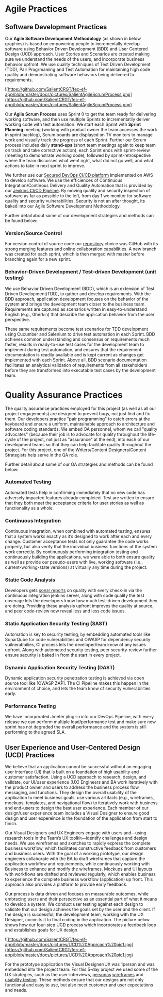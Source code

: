 Agile Practices
===============

## Software Development Practices

Our **Agile Software Development Methodology** (as shown in below graphics) is based on empowering  people to incrementally develop software using Behavior Driven Development (BDD) and User Centered Design (UCD) approach. User Stories and Scenarios are created making sure we understand the needs of the users, and incorporate business behavior upfront.  We use quality techniques of Test Driven Development (TDD), Pair Progrmaming and Test Automation for maintaining high code quality and demonstrating software behaviors being delivered to requirements.

![https://github.com/SalientCRGT/fec-ef-app/blob/master/docs/pictures/SalientAgileScrumProcess.png](https://github.com/SalientCRGT/fec-ef-app/blob/master/docs/pictures/SalientAgileScrumProcess.png)

Our **Agile Scrum Process** uses Sprint 0 to get the team ready for delivering working software, and then use multiple Sprints to incrementatlly deliver working code with test automation. We start each Sprint with **Sprint Planning** meeting (working with product owner the team accesses the work in sprint backlog), Scrum boards are displayed on TV monitors to manage work and visually track the progress of each Sprint. Further our Scrum process includes daily **stand-ups** (short team meetings again to keep team on track and take corrective action), each Sprint ends with sprint-review (meeting to demonstrate working code), followed by sprint-retrospective where the team discusses what went right, what did not go well, and what actions to take in next sprint to improve.

We further use our [Secured DevOps CI/CD platform](https://github.com/SalientCRGT/fec-ef-app/blob/master/docs/devops/SalientCRGT%20SecDevOps.png) implemented on AWS to develop software. We use the efficiences of Continuous Integration/Continous Delivery and Quality Automation that is provided by our [Jenkins CI/CD Pipeline](https://github.com/SalientCRGT/fec-ef-app/blob/master/docs/devops/SalientCRGT%20Jenkins%20Pipeline.png). By moving quality and security inspection of software as far as possible to the left, from day 1 we monitor for software quality and security vulnerabilities. Security is not an after thought, its baked into our Agile Software Development Methodology.


Further detail about some of our development strategies and methods can be found below:

### Version/Source Control
For version control of source code our [repository](https://github.com/SalientCRGT/fec-ef-app) choice was GitHub with its strong merging features and online collaboration capabilities. A new branch was created for each sprint, which is then merged with master before branching again for a new sprint. 

### Behavior-Driven Development / Test-driven Development (unit testing)
We use Behavior Driven Development (BDD), which is an extension of Test Driven Development(TDD), to gather and develop requirements. With the BDD approach, application development focuses on the behavior of the system and brings the development team closer to the business team. Requirements are captured as scenarios written in easy-to-understand English (e.g., Gherkin) that describe the application behavior from the user perspective.

These same requirements become test scenarios for TDD development using Cucumber and Selenium to drive test automation in each Sprint. BDD achieves common understanding and consensus on requirements much faster, results in ready-to-use test cases for the development team to implement during test automation, and ensures that the requirement documentation is readily available and is kept current as changes get implemented with each Sprint. Above all, BDD scenario documentation facilitates an analytical validation of requirements from all stakeholders before they are transformed into executable test cases by the development team.

Quality Assurance Practices
===========================

The quality assurance practices employed for this project (as well as all our project engagements) are designed to prevent bugs, not just find and fix them. Our developers practice "pair programming" to catch errors at the keyboard and ensure  a uniform, maintainable approach to architecture and software coding standards. We embed QA personnel, whom we call "quality advocates" (because their job is to advocate for quality throughout the life-cycle of the project, not just as "assurance" at the end), into each of our development teams so that they can help facilitate quality throughout the project. For this project, one of the Writers/Content Designers/Content Strategists help serve in the QA role.

Further detail about some of our QA strategies and methods can be found below:

### Automated Testing

Automated tests help in  confirming immediately that no new code has adversely impacted features already completed. Test are written to ensure that they both meet the acceptance criteria for user stories as well as functionality as a whole. 

### Continuous Integration 

Continuous integration, when combined with automated testing, ensures that a system works exactly as it’s designed to work after each and every change. Customer acceptance tests not only guarantee the code works properly, but also verify that the individual business functions of the system work correctly. By continuously performing integration testing and continuously building the applications, we were able to both ensure quality as well as provide our pseudo-users with live, working software (i.e., current-working-state versions) at virtually any time during the project.

### Static Code Analysis
Developers gets [sonar reports](https://github.com/SalientCRGT/fec-ef-app/blob/master/docs/pictures/Sonar-Quality-Dashboard-1.png) on quality with every check-in via the continuous integration jenkins server, along with code quality the test coverage lets the developers know how much test-driven development they are doing. Providing these analysis upfront improves the quality at source, and peer code-review now reveal less and less code issues.

### Static Application Security Testing (SAST)
Automation is key to security testing, by embedding automated tools like SonarQube for code vulnerabilities and OWASP for dependency security vuilneratibilies, CI process lets the developer/team know of any issues upfront. Along with automated security testing, peer security-review further ensure security is baked in from the start in every project.

### Dynamic Application Security Testing (DAST)
Dynamic application security penetration testing is achieved via open source tool like [OWASP ZAP]. The CI Pipeline makes this happen in the environment of choice, and lets the team know of security vulnerabilities early. 

### Performance Testing
We have incorporated Jmeter plug-in into our DevOps Pipeline, with every release we can perform multiple load/performance test and make sure new sprint has not degraded the overall performance and the system is still performing to the agreed SLA.

## User Experience and User-Centered Design (UCD) Practices
We believe that an application cannot be successful without an engaging user interface (UI) that is built on a foundation of high usability and customer satisfaction. Using a UCD approach to research, design, and validate, our UI/user experience (UX) Engineers and BA work iteratively with the product owner and users to address the business process flow, messaging, and functions. They design the overall usability of the application to meet business goals, use various artifacts (e.g., wireframes, mockups, templates, and navigational flow) to iteratively work with business and end-users to design the best user experience. Each member of our design/user experience team includes a Visual Designer to ensure good design and user expereince is the foundation of the application from start to finish.

Our Visual Designers and UX Engineers engage with users and—using research tools in the Team’s UX toolkit—identify challenges and design needs. We use wireframes and sketches to rapidly express the complete business workflow, which facilitates constructive feedback from customers and business users. With the goal of a working prototype, our design engineers collaborate with the BA to draft wireframes that capture the application workflow and requirements, while continuously working with Business to enhance and modify the wireframes. Mockups and UI layouts with workflows are drafted and reviewed regularly, which enables business to experience the complete business workflow (application) up front. This approach also provides a platform to provide early feedback.

Our process is data driven and focuses on measurable outcomes, while embracing users and their perspective as an essential part of what it means to develop a system. We conduct user testing against each design to validate that our design achieves the goals set by the user and the client. If the design is successful, the development team, working with the UX Designer, commits it to final coding in the application. The picture below shows how our four-step UCD process which incorporates a feedback loop and establishes goals for UX design

![https://github.com/SalientCRGT/fec-ef-app/blob/master/docs/pictures/UCD%20Approach%20pic1.jpg](https://github.com/SalientCRGT/fec-ef-app/blob/master/docs/pictures/UCD%20Approach%20pic1.jpg)


For the prototype application the  Visual Designer/UX was 1person and was embedded into the project team. For this 5-day project we used  some of the UX strategies, such as the user-interviews, [personas](https://github.com/SalientCRGT/fec-ef-app/blob/master/docs/ux/personas/Personas.pdf) [wireframes](https://github.com/SalientCRGT/fec-ef-app/tree/master/docs/ux/wireframes) and [usability testing](https://github.com/SalientCRGT/fec-ef-app/blob/master/docs/ux/usability/Usability_testing.md). These methods ensure that our designs are not only functional and easy to use, but also meet customer and user expectations and needs.
